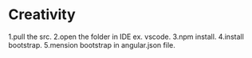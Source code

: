 # Creativity

1.pull the  src.
2.open the folder in IDE ex. vscode.
3.npm install.
4.install bootstrap.
5.mension bootstrap in angular.json file.
